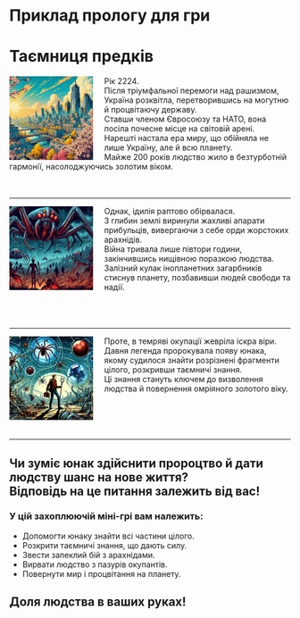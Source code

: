 # Приклад прологу для гри

# Таємниця предків
<img src="./images/sample/Ukraine.jpeg" width="150px" style="float:left; margin-right:20px;"/>
Рік 2224.<br>
Після тріумфальної перемоги над рашизмом, Україна розквітла, перетворившись на могутню й процвітаючу державу. <br>Ставши членом Євросоюзу та НАТО, вона посіла почесне місце на світовій арені. <br>Нарешті настала ера миру, що обійняла не лише Україну, але й всю планету. <br>Майже 200 років людство жило в безтурботній гармонії, насолоджуючись золотим віком.<br><br><br>

----

<img src="./images/sample/Invasion.jpeg" width="150px" style="float:left; margin-right:20px;"/>
Однак, ідилія раптово обірвалася. <br>З глибин землі виринули жахливі апарати прибульців, вивергаючи з себе орди жорстоких арахнідів. <br>Війна тривала лише півтори години, закінчившись нищівною поразкою людства. <br>Залізний кулак інопланетних загарбників стиснув планету, позбавивши людей свободи та надії.<br><br><br><br>

----

<img src="./images/sample/Prophecy.jpeg" width="150px" style="float:left; margin-right:20px;"/>
Проте, в темряві окупації жевріла іскра віри. <br>Давня легенда пророкувала появу юнака, якому судилося знайти розрізнені фрагменти цілого, розкривши таємничі знання. <br>Ці знання стануть ключем до визволення людства й повернення омріяного золотого віку.<br><br><br><br><br>

----

## Чи зуміє юнак здійснити пророцтво й дати людству шанс на нове життя?<br>Відповідь на це питання залежить від вас!

### У цій захоплюючій міні-грі вам належить:
* Допомогти юнаку знайти всі частини цілого.
* Розкрити таємничі знання, що дають силу.
* Звести запеклий бій з арахнідами.
* Вирвати людство з пазурів окупантів.
* Повернути мир і процвітання на планету.

## Доля людства в ваших руках!